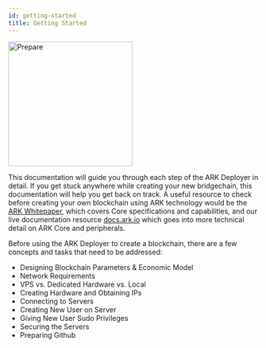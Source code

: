```yaml
---
id: getting-started
title: Getting Started
---
```


<img src="https://deployer.ark.dev/img/landing/feature-1.svg" alt="Prepare" width="250" height="250" style="margin-left:unset"/>

This documentation will guide you through each step of the ARK Deployer in detail. If you get stuck anywhere while creating your new bridgechain, this documentation will help you get back on track. A useful resource to check before creating your own blockchain using ARK technology would be the [ARK Whitepaper](https://whitepaper.ark.io), which covers Core specifications and capabilities, and our live documentation resource [docs.ark.io](https://docs.ark.io) which goes into more technical detail on ARK Core and peripherals.

Before using the ARK Deployer to create a blockchain, there are a few concepts and tasks that need to be addressed:

- Designing Blockchain Parameters & Economic Model
- Network Requirements
- VPS vs. Dedicated Hardware vs. Local
- Creating Hardware and Obtaining IPs
- Connecting to Servers
- Creating New User on Server
- Giving New User Sudo Privileges
- Securing the Servers
- Preparing Github
